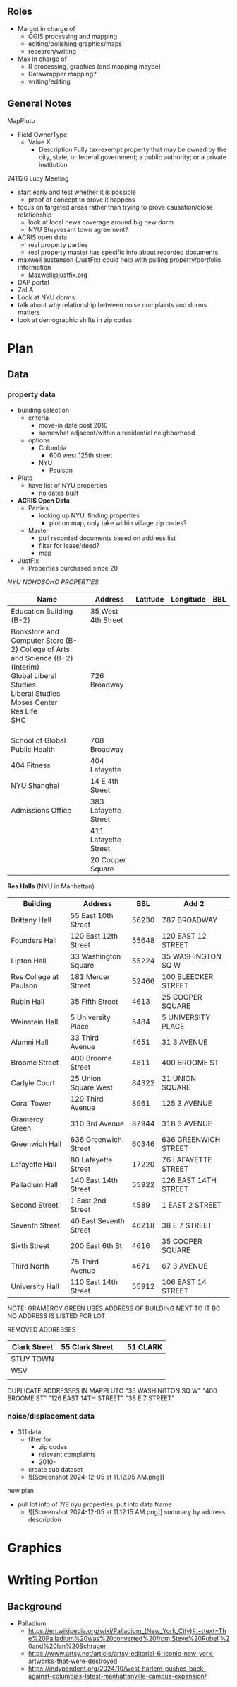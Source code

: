 ## Roles
- Margot in charge of
	- QGIS processing and mapping
	- editing/polishing graphics/maps
	- research/writing
- Max in charge of
	- R processing, graphics (and mapping maybe)
	- Datawrapper mapping?
	- writing/editing
## General Notes

MapPluto

- Field OwnerType
	- Value X
		- Description Fully tax-exempt property that may be owned by the city, state, or federal government; a public authority; or a private institution

241126 Lucy Meeting
- start early and test whether it is possible
	- proof of concept to prove it happens
- focus on targeted areas rather than trying to prove causation/close relationship
	- look at local news coverage around big new dorm
	- NYU Stuyvesant town agreement?
- ACRIS open data
	- real property parties
	- real property master has specific info about recorded documents
- maxwell austenson (JustFix) could help with pulling property/portfolio information
	- Maxwell@justfix.org
- DAP portal
- ZoLA
- Look at NYU dorms
- talk about why relationship between noise complaints and dorms matters
- look at demographic shifts in zip codes

# Plan

## Data
### property data
- building selection
	- criteria
		- move-in date post 2010
		- somewhat adjacent/within a residential neighborhood
	- options
		- Columbia
			- 600 west 125th street
		- NYU
			- Paulson
- Pluto
	- have list of NYU properties
		- no dates built
- **ACRIS Open Data**
	- Parties
		- looking up NYU, finding properties
			- plot on map, only take within village zip codes?
	- Master
		- pull recorded documents based on address list
		- filter for lease/deed?
		- map
- JustFix
	- Properties purchased since 20

*NYU NOHOSOHO PROPERTIES*

| Name                                                                                                                                                                    | Address              | Latitude | Longitude | BBL |
| ----------------------------------------------------------------------------------------------------------------------------------------------------------------------- | -------------------- | -------- | --------- | --- |
| Education Building (B-2)                                                                                                                                                | 35 West 4th Street   |          |           |     |
| Bookstore and Computer Store (B-2)  College of Arts and Science (B-2) (Interim)<br>Global Liberal Studies<br>Liberal Studies<br>Moses Center<br>Res Life<br>SHC<br><br> | 726 Broadway         |          |           |     |
| School of Global Public Health                                                                                                                                          | 708 Broadway         |          |           |     |
| 404 Fitness                                                                                                                                                             | 404 Lafayette        |          |           |     |
| NYU Shanghai                                                                                                                                                            | 14 E 4th Street      |          |           |     |
| Admissions Office                                                                                                                                                       | 383 Lafayette Street |          |           |     |
|                                                                                                                                                                         | 411 Lafayette Street |          |           |     |
|                                                                                                                                                                         | 20 Cooper Square     |          |           |     |
 
**Res Halls** (NYU in Manhattan)

| Building               | Address                | BBL   | Add 2                |
| ---------------------- | ---------------------- | ----- | -------------------- |
| Brittany Hall          | 55 East 10th Street    | 56230 | 787 BROADWAY         |
| Founders Hall          | 120 East 12th Street   | 55648 | 120 EAST 12 STREET   |
| Lipton Hall            | 33 Washington Square   | 55224 | 35 WASHINGTON SQ W   |
| Res College at Paulson | 181 Mercer Street      | 52466 | 100 BLEECKER STREET  |
| Rubin Hall             | 35 Fifth Street        | 4613  | 25 COOPER SQUARE     |
| Weinstein Hall         | 5 University Place     | 5484  | 5 UNIVERSITY PLACE   |
| Alumni Hall            | 33 Third Avenue        | 4651  | 31 3 AVENUE          |
| Broome Street          | 400 Broome Street      | 4811  | 400 BROOME ST        |
| Carlyle Court          | 25 Union Square West   | 84322 | 21 UNION SQUARE      |
| Coral Tower            | 129 Third Avenue       | 8961  | 125 3 AVENUE         |
| Gramercy Green         | 310 3rd Avenue         | 87944 | 318 3 AVENUE         |
| Greenwich Hall         | 636 Greenwich Street   | 60346 | 636 GREENWICH STREET |
| Lafayette Hall         | 80 Lafayette Street    | 17220 | 76 LAFAYETTE STREET  |
| Palladium Hall         | 140 East 14th Street   | 55922 | 126 EAST 14TH STREET |
| Second Street          | 1 East 2nd Street      | 4589  | 1 EAST 2 STREET      |
| Seventh Street         | 40 East Seventh Street | 46218 | 38 E 7 STREET        |
| Sixth Street           | 200 East 6th St        | 4616  | 35 COOPER SQUARE     |
| Third North            | 75 Third Avenue        | 4671  | 67 3 AVENUE          |
| University Hall        | 110 East 14th Street   | 55912 | 106 EAST 14 STREET   |

NOTE: GRAMERCY GREEN USES ADDRESS OF BUILDING NEXT TO IT BC NO ADDRESS IS LISTED FOR LOT

REMOVED ADDRESSES

| Clark Street  | 55 Clark Street |     | 51 CLARK |
| ------------- | --------------- | --- | -------- |
| STUY TOWN<br> |                 |     |          |
| WSV           |                 |     |          |
|               |                 |     |          |

DUPLICATE ADDRESSES IN MAPPLUTO
"35 WASHINGTON SQ W"   "400 BROOME ST"        "126 EAST 14TH STREET" "38 E 7 STREET"   

### noise/displacement data
- 311 data
	- filter for 
		- zip codes
		- relevant complaints
		- 2010-
	- create sub dataset
	- ![[Screenshot 2024-12-05 at 11.12.05 AM.png]]

new plan
- pull lot info of 7/8 nyu properties, put into data frame
	- ![[Screenshot 2024-12-05 at 11.12.15 AM.png]]
summary by address description
# Graphics

# Writing Portion
## Background
- Palladium 
	- https://en.wikipedia.org/wiki/Palladium_(New_York_City)#:~:text=The%20Palladium%20was%20converted%20from,Steve%20Rubell%20and%20Ian%20Schrager
	- https://www.artsy.net/article/artsy-editorial-6-iconic-new-york-artworks-that-were-destroyed
	- https://indypendent.org/2024/10/west-harlem-pushes-back-against-columbias-latest-manhattanville-campus-expansion/

